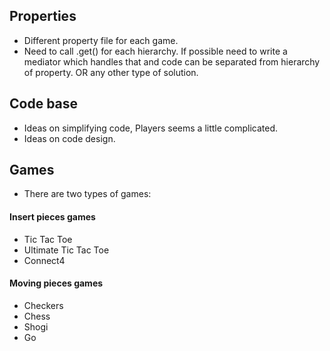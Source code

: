 ## Properties

- Different property file for each game.
- Need to call .get() for each hierarchy. If possible need to write a mediator which handles that and code can be separated from hierarchy of property. OR any other type of solution.

## Code base
- Ideas on simplifying code, Players seems a little complicated.
- Ideas on code design.

## Games
- There are two types of games:

#### Insert pieces games
- Tic Tac Toe
- Ultimate Tic Tac Toe
- Connect4

#### Moving pieces games
- Checkers
- Chess
- Shogi
- Go
